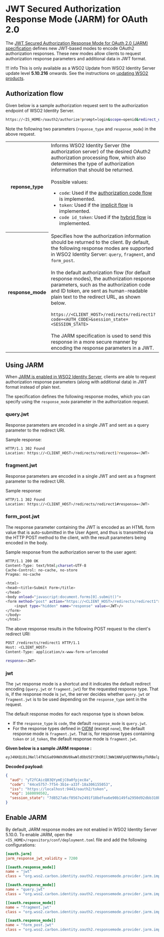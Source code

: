 # JWT Secured Authorization Response Mode (JARM) for OAuth 2.0

The [JWT Secured Authorization Response Mode for OAuth 2.0 (JARM) specification](https://openid.net/specs/openid-financial-api-jarm-ID1.html) defines new JWT-based modes to encode OAuth2 authorization responses. These new modes allow clients to request authorization response parameters and additional data in JWT format.

!!! info
    This is only available as a WSO2 Update from WSO2 Identity Server update level **5.10.216** onwards. See the instructions on [updating WSO2 products](https://updates.docs.wso2.com/en/latest/).

## Authorization flow

Given below is a sample authorization request sent to the authorization endpoint of WSO2 Identity Server.

```bash
https://<IS_HOME>/oauth2/authorize?prompt=login&scope=openid&redirect_uri=https://<CLIENT_HOST>/redirects/redirect1&client_id=<CLIENT_ID>&response_type=<RESPONSE_TYPE>&response_mode=<RESPONSE_MODE>
```

Note the following two parameters (`reponse_type` and `response_mode`) in the above request.

<table>
    <tr>
        <th>
            reponse_type
        </th>
        <td>
            Informs WSO2 Identity Server (the authorization server) of the desired OAuth2 authorization processing flow, which also determines the type of authorization information that should be returned.</br></br>
            Possible values:
            <ul>
                <li>
                    <code>code</code>: Used if the <a href="../authorization-code-grant">authorization code flow</a> is implemented.
                </li>
                <li>
                    <code>token</code>: Used if the <a href="../implicit-grant">implicit flow</a> is implemented.
                </li>
                <li>
                    <code>code id_token</code>: Used if the <a href="../openid-connect-hybrid-flow">hybrid flow</a> is implemented.
                </li>
            </ul>
        </td>
    </tr>
    <tr>
        <th>
            response_mode
        </th>
        <td>
            Specifies how the authorization information should be returned to the client. By default, the following response modes are supported in WSO2 Identity Server: <code>query</code>, <code>fragment</code>, and <code>form_post</code>.</br></br>
            In the default authorization flow (for default response modes), the authorization response parameters, such as the authorization code and ID token, are sent as human-readable plain text to the redirect URL, as shown below.</br></br>
            <code>https://&lt;CLIENT_HOST&gt;/redirects/redirect1?code=&lt;AUTH_CODE&gt;&session_state=&lt;SESSION_STATE&gt;</code></br></br>
            The JARM specification is used to send this response in a more secure manner by encoding the response parameters in a JWT.
        </td>
    </tr>
</table>

## Using JARM

When [JARM is enabled in WSO2 Identity Server](#enable-jarm), clients are able to request authorization response parameters (along with additional data) in JWT format instead of plain text.

The specification defines the following response modes, which you can specify using the `response_mode` parameter in the authorization request.

### query.jwt
  
Response parameters are encoded in a single JWT and sent as a query parameter to the redirect URI.

Sample response:

```bash
HTTP/1.1 302 Found
Location: https://<CLIENT_HOST>/redirects/redirect1?response=<JWT>
```

### fragment.jwt

Response parameters are encoded in a single JWT and sent as a fragment parameter to the redirect URI.

Sample response:

```bash
HTTP/1.1 302 Found
Location: https://<CLIENT_HOST>/redirects/redirect1#response=<JWT>
```

### form_post.jwt

The response parameter containing the JWT is encoded as an HTML form value that is auto-submitted in the User Agent, and thus is transmitted via the HTTP POST method to the client, with the result parameters being encoded in the body.

Sample response from the authorization server to the user agent:

```bash
HTTP/1.1 200 OK
Content-Type: text/html;charset=UTF-8
Cache-Control: no-cache, no-store
Pragma: no-cache

<html>
<head><title>Submit Form</title>
</head>
<body onload="javascript:document.forms[0].submit()">
<form method="post" action="https://<CLIENT_HOST>/redirects/redirect1">
    <input type="hidden" name="response" value=<JWT>/>
</form>
</body>
</html>
```

The above response results in the following POST request to the client's redirect URI:

```bash
POST /redirects/redirect1 HTTP/1.1
Host: <CLIENT_HOST>
Content-Type: application/x-www-form-urlencoded

response=<JWT>
```

### jwt

The `jwt` response mode is a shortcut and it indicates the default redirect encoding (`query.jwt` or `fragment.jwt`) for the requested response type. That is, if the response mode is `jwt`, the server decides whether `query.jwt` or `fragment.jwt` is to be used depending on the `response_type` sent in the request.

The default response modes for each response type is shown below.

- If the `response_type` is `code`, the default `response_mode` is `query.jwt`.
- For the response types defined in [OIDM](https://openid.net/specs/oauth-v2-multiple-response-types-1_0.html) (​​except `none`), the default response mode is `fragment.jwt`. That is, for response types containing `token` or `id_token`, the default response mode is `fragment.jwt`.

**Given below is a sample JARM response <JWT>:**

```bash
eyJ4NXQiOiJNell4TW1Ga09HWXdNV0kwWldObU5EY3hOR1l3WW1NNFpUQTNNV0kyTkRBelpHUXpOR00wWkdSbE5qSmtPREZrWkRSaU9URmtNV0ZoTXpVMlpHVmxOZyIsImtpZCI6Ik16WXhNbUZrT0dZd01XSTBaV05tTkRjeE5HWXdZbU00WlRBM01XSTJOREF6WkdRek5HTTBaR1JsTmpKa09ERmtaRFJpT1RGa01XRmhNelUyWkdWbE5nX1JTMjU2IiwiYWxnIjoiUlMyNTYifQ.eyJhdWQiOiJ5VDJmQ0FpY1E4M1FZeW1FakMwYTBmcGplYzhhIiwiY29kZSI6IjQ0Y2U1NzU3LTdmNTQtM2IxZS1hMzNmLTE4YTMwNjE1NTA1MyIsImlzcyI6Imh0dHBzOlwvXC9sb2NhbGhvc3Q6OTQ0M1wvb2F1dGgyXC90b2tlbiIsImV4cCI6MTY4MDA5MDUwMiwic2Vzc2lvbl9zdGF0ZSI6IjdkODUyN2E2Y2YwNTY3ZTI0OTFmMThiZGZlYTZlOTBiMTQ5ZmEyOTUwZDkyZGJiMzEwYjU0MjE5YjczM2U0ODEuc3B1RVlVQm1QX0VMZVRkS1BfZTdKQSJ9.wYIBpEIhYdFq4W3mrx4gcAI2kSgJ5viQ6qGntHsIRMT2wg9F4d-DzMEkMvy4tOup2dlZNby80Sf1djuG44Z-1xbellcuk7hRfotlMOjSLc7fmkzy0b4HvwcN66U9wETWQfixUTbWbOvmqMqzdMQKtSB2b7oWEh5EHOlQQ6vrGJc2eSxquMN_O17PlYKF0smXSgoESIunf8k5sGydO8MvwVZ4-qfqnx7Lx7Huk36CfW-CFI0IXIehi017onOx0FOXwRaizMM45M0zfzyvg4CbZUaGPeGuyO7DVsUPwjdkrjkhiKcXR61S01uqj8-_AAgtZMJHMI3yJQmvWM4ezNe9_Q
```

**Decoded payload:**

```json
{
  "aud": "yT2fCAicQ83QYymEjC0a0fpjec8a",
  "code": "44ce5757-7f54-3b1e-a33f-18a306155053",
  "iss": "https://localhost:9443/oauth2/token",
  "exp": 1680090502,
  "session_state": "7d8527a6cf0567e2491f18bdfea6e90b149fa2950d92dbb310b54219b733e481.spuEYUBmP_ELeTdKP_e7JA"
}
```

## Enable JARM

By default, JARM response modes are not enabled in WSO2 Identity Server 5.10.0. To enable JARM, open the `<IS_HOME>/repository/conf/deployment.toml` file and add the following configurations:

```toml
[oauth.jarm]
jarm_response_jwt_validity = 7200

[[oauth.response_mode]]
name = "jwt"
class = "org.wso2.carbon.identity.oauth2.responsemode.provider.jarm.impl.JwtResponseModeProvider"

[[oauth.response_mode]]
name = "query.jwt"
class = "org.wso2.carbon.identity.oauth2.responsemode.provider.jarm.impl.QueryJwtResponseModeProvider"

[[oauth.response_mode]]
name = "fragment.jwt"
class = "org.wso2.carbon.identity.oauth2.responsemode.provider.jarm.impl.FragmentJwtResponseModeProvider"

[[oauth.response_mode]]
name = "form_post.jwt"
class = "org.wso2.carbon.identity.oauth2.responsemode.provider.jarm.impl.FormPostJwtResponseModeProvider"
```